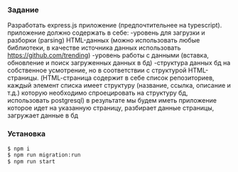 ### Задание
Разработать express.js приложение (предпочтительнее на typescript).
приложение должно содержать в себе:
-уровень для загрузки и разборки (parsing) HTML-данных (можно использовать любые библиотеки, в качестве источника данных использовать https://github.com/trending)
-уровень работы с данными (вставка, обновление и поиск загруженных данных в бд)
-структура данных бд на собственное усмотрение, но в соответствии с структурой HTML-страницы.
(HTML-cтраница содержит в себе список репозиториев, каждый элемент списка имеет структуру (название, ссылка, описание и т.д.) которую необходимо спроецировать на структуру бд, использовать postgresql)
в результате мы будем иметь приложение которое идет на указанную страницу, разбирает данные страницы, загружает данные в бд

### Установка
```sh
$ npm i
$ npm run migration:run
$ npm run start
```


